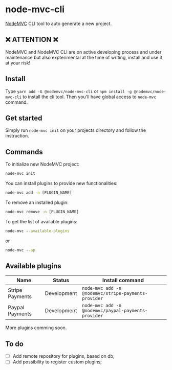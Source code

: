 # node-mvc-cli

[NodeMVC](https://github.com/alexdant91/node-mvc) CLI tool to auto generate a new project.

## ❌ ATTENTION ❌

NodeMVC and NodeMVC CLI are on active developing process and under maintenance but also expterimental at the time of writing, install and use it at your risk!

## Install

Type ```yarn add -G @nodemvc/node-mvc-cli``` or ```npm install -g @nodemvc/node-mvc-cli``` to install the cli tool. Then you'll have global access to `node-mvc` command.

## Get started

Simply run ```node-mvc init``` on your projects directory and follow the instruction.

## Commands

To initialize new NodeMVC project:

```cmd
node-mvc init
```

You can install plugins to provide new functionalities:

```cmd
node-mvc add -n [PLUGIN_NAME]
```

To remove an installed plugin:

```cmd
node-mvc remove -n [PLUGIN_NAME]
```

To get the list of available plugins:

```cmd
node-mvc --available-plugins
```

or

```cmd
node-mvc --ap
```

## Available plugins

| Name            | Status      | Install command                                         |
|-----------------|-------------|---------------------------------------------------------|
| Stripe Payments | Development | ```node-mvc add -n @nodemvc/stripe-payments-provider``` |
| Paypal Payments | Development | ```node-mvc add -n @nodemvc/paypal-payments-provider``` |

More plugins comming soon.

## To do

- [ ] Add remote repository for plugins, based on db;
- [ ] Add possibility to register custom plugins;
